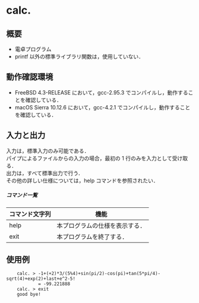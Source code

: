 calc.
====

## 概要
* 電卓プログラム
* printf 以外の標準ライブラリ関数は，使用していない．

## 動作確認環境
* FreeBSD 4.3-RELEASE において，gcc-2.95.3 でコンパイルし，動作することを確認している．
* macOS Sierra 10.12.6 において，gcc-4.2.1 でコンパイルし，動作することを確認している．

## 入力と出力
入力は，標準入力のみ可能である．  
パイプによるファイルからの入力の場合，最初の 1 行のみを入力として受け取る．  
出力は，すべて標準出力で行う．  
その他の詳しい仕様については，help コマンドを参照されたい．

##### コマンド一覧

|  コマンド文字列  |  機能  |
| ---- | ---- |
|  help  |  本プログラムの仕様を表示する．  |
|  exit  |  本プログラムを終了する．  |

## 使用例
        calc. > -1+(+2)*3/(5%4)+sin(pi/2)-cos(pi)+tan(5*pi/4)-sqrt(4)+exp(2)+last+e^2-5!
                = -99.221888
        calc. > exit
        good bye!
